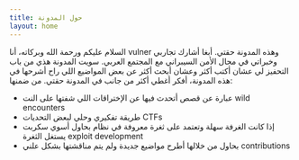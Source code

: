 ```yaml
---
title: حول المدونة
layout: home
---
```


السلام عليكم ورحمة الله وبركاته، أنا vulner وهذه المدونة حقتي. أبغا أشارك تجاربي وخبراتي في مجال الأمن السيبراني مع المجتمع العربي. سويت المدونة هذي من باب التحفيز لي عشان أكتب أكثر وعشان أبحث أكثر عن بعض المواضيع اللي راح أشرحها في هذه المدونة، أفكر أغطي أكثر من جانب في المدونة حقتي. من ضمنها:

- عبارة عن قصص أتحدث فيها عن الإختراقات اللي شفتها على النت wild encounters
- طريقة تفكيري وحلي لبعض التحديات CTFs
- إذا كانت الغرفة سهلة وتعتمد على ثغرة معروفة في نظام بحاول أسوي سكربت يستغل الثغرة exploit development
- بحاول من خلالها أطرح مواضيع جديدة ولم يتم مناقشتها بشكل علني contributions